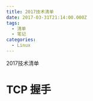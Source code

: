 ```yaml
---
title: 2017技术清单
date: 2017-03-31T21:14:00.000Z
tags:
  - 清单
  - 笔记
categories:
  - Linux
---
```


2017技术清单


<!-- MORE -->

# TCP 握手

#  

